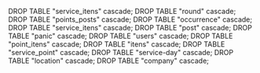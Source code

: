 DROP TABLE "service_itens" cascade;
DROP TABLE "round" cascade;
DROP TABLE "points_posts" cascade;
DROP TABLE "occurrence" cascade;
DROP TABLE "service_itens" cascade;
DROP TABLE "post" cascade;
DROP TABLE "panic" cascade;
DROP TABLE "users" cascade;
DROP TABLE "point_itens" cascade;
DROP TABLE "itens" cascade;
DROP TABLE "service_point" cascade;
DROP TABLE "service-day" cascade;
DROP TABLE "location" cascade;
DROP TABLE "company" cascade;